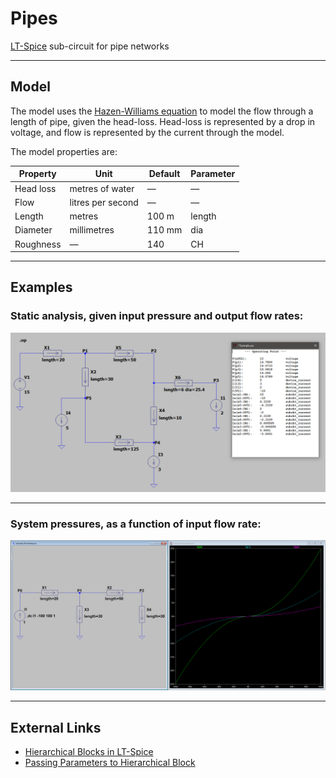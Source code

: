 # Pipes

[LT-Spice](https://www.analog.com/en/design-center/design-tools-and-calculators/ltspice-simulator.html) sub-circuit for pipe networks

--------------------------------------------------------------------------------

## Model

The model uses the [Hazen-Williams equation](https://en.wikipedia.org/wiki/Hazen%E2%80%93Williams_equation) to model the flow through a length of pipe, given the head-loss.  Head-loss is represented by a drop in voltage, and flow is represented by the current through the model.

The model properties are:

Property  | Unit              | Default | Parameter
--------  | ----              | ------- | ---------
Head loss | metres of water   | &mdash; | &mdash;
Flow      | litres per second | &mdash; | &mdash;
Length    | metres            | 100 m   | length
Diameter  | millimetres       | 110 mm  | dia
Roughness | &mdash;           | 140     | CH

--------------------------------------------------------------------------------

## Examples

### Static analysis, given input pressure and output flow rates:

![Example -- Static](Example_Static.png)

--------------------------------------------------------------------------------

### System pressures, as a function of input flow rate:

![Example -- Flow Sweep](Example_FlowSweep.png)

--------------------------------------------------------------------------------

## External Links

- [Hierarchical Blocks in LT-Spice](http://www.audio-perfection.com/spice-ltspice/hierarchical-blocks-in-ltspice.html)
- [Passing Parameters to Hierarchical Block](http://www.audio-perfection.com/spice-ltspice/passing-parameters-to-hierarchical-block.html)

